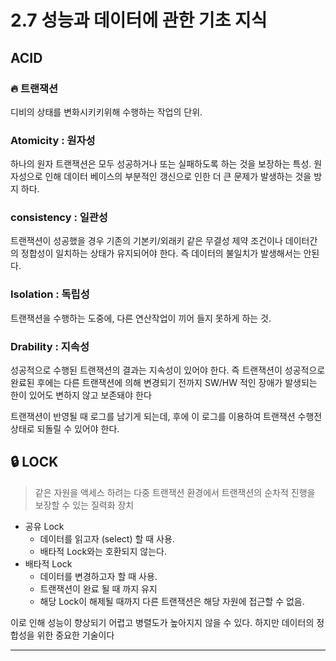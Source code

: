 # 2.7 성능과 데이터에 관한 기초 지식

## ACID

### :fire: 트랜잭션

디비의 상태를 변화시키키위해 수행하는 작업의 단위.

### Atomicity : 원자성

하나의 원자 트랜잭션은 모두 성공하거나 또는 실패하도록 하는 것을 보장하는 특성. 원자성으로 인해 데이터 베이스의 부분적인 갱신으로 인한 더 큰 문제가 발생하는 것을 방지 하다.

### consistency : 일관성

트랜잭션이 성공했을 경우 기존의 기본키/외래키 같은 무결성 제약 조건이나 데이터간의 정합성이 일치하는 상태가 유지되어야 한다. 즉 데이터의 불일치가 발생해서는 안된다.

### Isolation : 독립성

트랜잭션을 수행하는 도중에, 다른 연산작업이 끼어 들지 못하게 하는 것.

### Drability : 지속성

성공적으로 수행된 트랜잭션의 결과는 지속성이 있어야 한다. 즉 트랜잭션이 성공적으로 완료된 후에는 다른 트랜잭션에 의해 변경되기 전까지 SW/HW 적인 장애가 발생되는 한이 있어도 변하지 않고 보존돼야 한다

트랜잭션이 반영될 때 로그를 남기게 되는데, 후에 이 로그를 이용하여 트랜잭션 수행전 상태로 되돌릴 수 있어야 한다.

## :lock: LOCK

> 같은 자원을 액세스 하려는 다중 트랜잭션 환경에서 트랜잭션의 순차적 진행을 보장할 수 있는 질력화 장치

- 공유 Lock
  - 데이터를 읽고자 (select) 할 때 사용.
  - 배타적 Lock와는 호환되지 않는다.
- 배타적 Lock
  - 데이터를 변경하고자 할 때 사용.
  - 트랜잭션이 완료 될 때 까지 유지
  - 해당 Lock이 해제될 때까지 다른 트랜잭션은 해당 자원에 접근할 수 없음.

이로 인해 성능이 향상되기 어렵고 병렬도가 높아지지 않을 수 있다. 하지만 데이터의 정합성을 위한 중요한 기술이다

---

